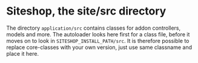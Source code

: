 Siteshop, the site/src directory
=========================

The directory `application/src` contains classes for addon controllers, models and more. The autoloader 
looks here first for a class file, before it moves on to look in `SITESHOP_INSTALL_PATH/src`. It is 
therefore possible to replace core-classes with your own version, just use same classname and 
place it here.